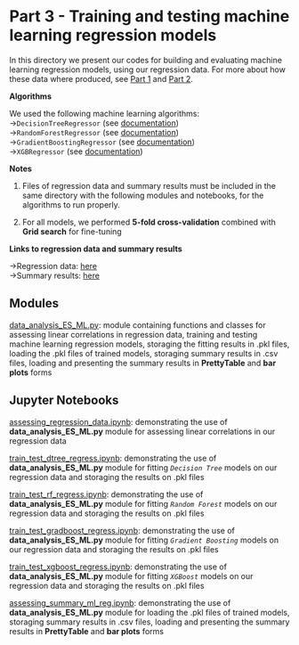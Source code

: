 # Part 3 - Training and testing machine learning regression models

In this directory we present our codes for building and evaluating machine learning regression models, using our regression data. For more about how these data where produced, see [Part 1](https://github.com/istergak/MSc-Computational-Physics-AUTH/tree/main/Thesis%20-%20ML%20and%20ANNs%20regression%20models%20for%20Exotic%20Star's%20EOSs/Part%201%20-%20Solving%20the%20TOV%20equations%20for%20Hadronic%20and%20Quark%20Stars) and [Part 2](https://github.com/istergak/MSc-Computational-Physics-AUTH/tree/main/Thesis%20-%20ML%20and%20ANNs%20regression%20models%20for%20Exotic%20Star's%20EOSs/Part%202%20-%20Handling%20the%20TOV%20equations%20solution%20data%20for%20Exotic%20Stars).

**Algorithms**

We used the following machine learning algorithms:<br>
->`DecisionTreeRegressor` (see [documentation](https://scikit-learn.org/stable/modules/generated/sklearn.tree.DecisionTreeRegressor.html))<br>
->`RandomForestRegressor` (see [documentation](https://scikit-learn.org/stable/modules/generated/sklearn.ensemble.RandomForestRegressor.html))<br>
->`GradientBoostingRegressor` (see [documentation](https://scikit-learn.org/stable/modules/generated/sklearn.ensemble.GradientBoostingRegressor.html))<br>
->`XGBRegressor` (see [documentation](https://xgboost.readthedocs.io/en/stable/parameter.html))

**Notes**

1. Files of regression data and summary results must be included in the same directory with the following modules and notebooks, for the algorithms to run properly.

2. For all models, we performed **5-fold cross-validation** combined with **Grid search** for fine-tuning

**Links to regression data and summary results**

->Regression data: [here](https://drive.google.com/drive/folders/1eFYPW1juSy4aSwTBDs-ye0ToogRbSJfv)<br>
->Summary results: [here](https://drive.google.com/drive/folders/1bNaBKrXdxmViiz2ZDXu0dWDxsOv0pNsL)

## Modules

[data_analysis_ES_ML.py](https://github.com/istergak/MSc-Computational-Physics-AUTH/blob/main/Thesis%20-%20ML%20and%20ANNs%20regression%20models%20for%20Exotic%20Star's%20EOSs/Part%203%20-%20Training%20and%20testing%20ML%20regression%20algorithms/data_analysis_ES_ML.py): module containing functions and classes for assessing linear correlations in regression data, training and testing machine learning regression models, storaging the fitting results in .pkl files, loading the .pkl files of trained models, storaging summary results in .csv files, loading and presenting the summary results in **PrettyTable** and **bar plots** forms

## Jupyter Notebooks

[assessing_regression_data.ipynb](https://github.com/istergak/MSc-Computational-Physics-AUTH/blob/main/Thesis%20-%20ML%20and%20ANNs%20regression%20models%20for%20Exotic%20Star's%20EOSs/Part%203%20-%20Training%20and%20testing%20ML%20regression%20algorithms/assessing_regression_data.ipynb): demonstrating the use of **data_analysis_ES_ML.py** module for assessing linear correlations in our regression data

[train_test_dtree_regress.ipynb](https://github.com/istergak/MSc-Computational-Physics-AUTH/blob/main/Thesis%20-%20ML%20and%20ANNs%20regression%20models%20for%20Exotic%20Star's%20EOSs/Part%203%20-%20Training%20and%20testing%20ML%20regression%20algorithms/train_test_dtree_regress.ipynb): demonstrating the use of **data_analysis_ES_ML.py** module for fitting *`Decision Tree`* models on our regression data and storaging the results on .pkl files

[train_test_rf_regress.ipynb](https://github.com/istergak/MSc-Computational-Physics-AUTH/blob/main/Thesis%20-%20ML%20and%20ANNs%20regression%20models%20for%20Exotic%20Star's%20EOSs/Part%203%20-%20Training%20and%20testing%20ML%20regression%20algorithms/train_test_rf_regress.ipynb): demonstrating the use of **data_analysis_ES_ML.py** module for fitting *`Random Forest`* models on our regression data and storaging the results on .pkl files

[train_test_gradboost_regress.ipynb](https://github.com/istergak/MSc-Computational-Physics-AUTH/blob/main/Thesis%20-%20ML%20and%20ANNs%20regression%20models%20for%20Exotic%20Star's%20EOSs/Part%203%20-%20Training%20and%20testing%20ML%20regression%20algorithms/train_test_gradboost_regress.ipynb): demonstrating the use of **data_analysis_ES_ML.py** module for fitting *`Gradient Boosting`* models on our regression data and storaging the results on .pkl files

[train_test_xgboost_regress.ipynb](https://github.com/istergak/MSc-Computational-Physics-AUTH/blob/main/Thesis%20-%20ML%20and%20ANNs%20regression%20models%20for%20Exotic%20Star's%20EOSs/Part%203%20-%20Training%20and%20testing%20ML%20regression%20algorithms/train_test_xgboost_regress.ipynb): demonstrating the use of **data_analysis_ES_ML.py** module for fitting *`XGBoost`* models on our regression data and storaging the results on .pkl files

[assessing_summary_ml_reg.ipynb](https://github.com/istergak/MSc-Computational-Physics-AUTH/blob/main/Thesis%20-%20ML%20and%20ANNs%20regression%20models%20for%20Exotic%20Star's%20EOSs/Part%203%20-%20Training%20and%20testing%20ML%20regression%20algorithms/assessing_summary_ml_reg.ipynb): demonstrating the use of **data_analysis_ES_ML.py** module for loading the .pkl files of trained models, storaging summary results in .csv files, loading and presenting the summary results in **PrettyTable** and **bar plots** forms
